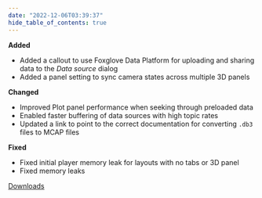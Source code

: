 ```yaml
---
date: "2022-12-06T03:39:37"
hide_table_of_contents: true
---
```


**Added**

- Added a callout to use Foxglove Data Platform for uploading and sharing data to the _Data source_ dialog
- Added a panel setting to sync camera states across multiple 3D panels

**Changed**

- Improved Plot panel performance when seeking through preloaded data
- Enabled faster buffering of data sources with high topic rates
- Updated a link to point to the correct documentation for converting `.db3` files to MCAP files

**Fixed**

- Fixed initial player memory leak for layouts with no tabs or 3D panel
- Fixed memory leaks

[Downloads](https://github.com/foxglove/studio/releases/tag/v1.34.0)
